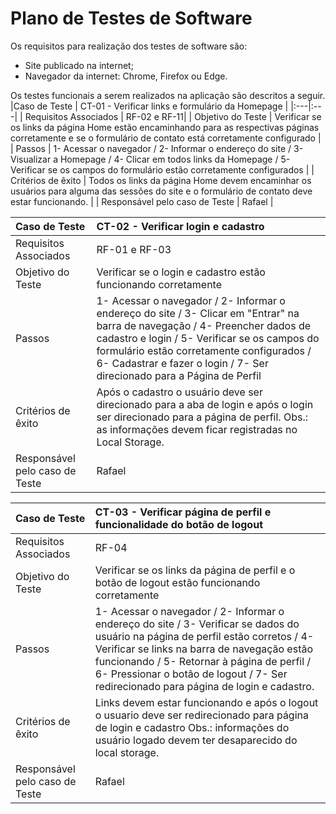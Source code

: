 # Plano de Testes de Software

Os requisitos para realização dos testes de software são:

- Site publicado na internet;
- Navegador da internet: Chrome, Firefox ou Edge.

Os testes funcionais a serem realizados na aplicação são descritos a seguir.
|Caso de Teste    | CT-01 - Verificar links e formulário da Homepage |
|:---|:---|
| Requisitos Associados | RF-02 e RF-11|
| Objetivo do Teste | Verificar se os links da página Home estão encaminhando para as respectivas páginas corretamente e se o formulário de contato está corretamente configurado |
| Passos | 1- Acessar o navegador / 2- Informar o endereço do site / 3- Visualizar a Homepage / 4- Clicar em todos links da Homepage / 5- Verificar se os campos do formulário estão corretamente configurados |
| Critérios de êxito | Todos os links da página Home devem encaminhar os usuários para alguma das sessões do site e o formulário de contato deve estar funcionando.  |
| Responsável pelo caso de Teste | Rafael |

|Caso de Teste    | CT-02 - Verificar login e cadastro |
|:---|:---|
| Requisitos Associados | RF-01 e RF-03|
| Objetivo do Teste | Verificar se o login e cadastro estão funcionando corretamente |
| Passos | 1- Acessar o navegador / 2- Informar o endereço do site / 3- Clicar em "Entrar" na barra de navegação / 4- Preencher dados de cadastro e login / 5- Verificar se os campos do formulário estão corretamente configurados / 6- Cadastrar e fazer o login / 7- Ser direcionado para a Página de Perfil|
| Critérios de êxito | Após o cadastro o usuário deve ser direcionado para a aba de login e após o login ser direcionado para a página de perfil. Obs.: as informações devem ficar registradas no Local Storage. |
| Responsável pelo caso de Teste | Rafael |
 
|Caso de Teste    | CT-03 - Verificar página de perfil e funcionalidade do botão de logout |
|:---|:---|
| Requisitos Associados | RF-04|
| Objetivo do Teste | Verificar se os links da página de perfil e o botão de logout estão funcionando corretamente |
| Passos | 1- Acessar o navegador / 2- Informar o endereço do site / 3- Verificar se dados do usuário na página de perfil estão corretos / 4- Verificar se links na barra de navegação estão funcionando / 5- Retornar à página de perfil / 6- Pressionar o botão de logout / 7- Ser redirecionado para página de login e cadastro.|
| Critérios de êxito | Links devem estar funcionando e após o logout o usuario deve ser redirecionado para página de login e cadastro Obs.: informações do usuário logado devem ter desaparecido do local storage. |
| Responsável pelo caso de Teste | Rafael |

